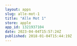 ```yaml
---
layout: apps
slug: alle-mot-1
title: "Alle Mot 1"
store: apple
app_id: 1321937104
date: 2023-04-04T15:57:24Z
published: 2018-01-04T15:44:19Z
---
```

